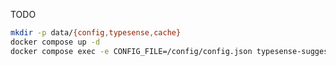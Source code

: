 TODO

```bash
mkdir -p data/{config,typesense,cache}
docker compose up -d
docker compose exec -e CONFIG_FILE=/config/config.json typesense-suggest npm run setup
```

<!-- https://technotrampoline.com/articles/how-to-run-a-local-typesense-server-with-docker-compose/ -->
